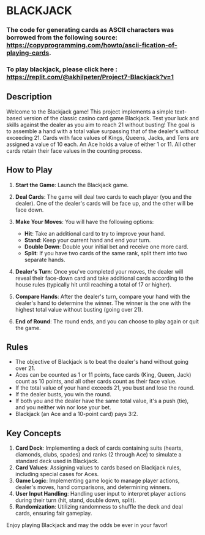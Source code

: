 # BLACKJACK


### The code for generating cards as ASCII characters was borrowed from the following source: https://copyprogramming.com/howto/ascii-fication-of-playing-cards.

### To play blackjack, please click here : https://replit.com/@akhilpeter/Project7-Blackjack?v=1


## Description

Welcome to the Blackjack game! This project implements a simple text-based version of the classic casino card game Blackjack. Test your luck and skills against the dealer as you aim to reach 21 without busting!
The goal is to assemble a hand with a total value surpassing that of the dealer's without exceeding 21. Cards with face values of Kings, Queens, Jacks, and Tens are assigned a value of 10 each. An Ace holds a value of either 1 or 11. All other cards retain their face values in the counting process.

## How to Play

1. **Start the Game**: Launch the Blackjack game.

2. **Deal Cards**: The game will deal two cards to each player (you and the dealer). One of the dealer's cards will be face up, and the other will be face down.

3. **Make Your Moves**: You will have the following options:
   - **Hit**: Take an additional card to try to improve your hand.
   - **Stand**: Keep your current hand and end your turn.
   - **Double Down**: Double your initial bet and receive one more card.
   - **Split**: If you have two cards of the same rank, split them into two separate hands.

4. **Dealer's Turn**: Once you've completed your moves, the dealer will reveal their face-down card and take additional cards according to the house rules (typically hit until reaching a total of 17 or higher).

5. **Compare Hands**: After the dealer's turn, compare your hand with the dealer's hand to determine the winner. The winner is the one with the highest total value without busting (going over 21).

6. **End of Round**: The round ends, and you can choose to play again or quit the game.

## Rules

- The objective of Blackjack is to beat the dealer's hand without going over 21.
- Aces can be counted as 1 or 11 points, face cards (King, Queen, Jack) count as 10 points, and all other cards count as their face value.
- If the total value of your hand exceeds 21, you bust and lose the round.
- If the dealer busts, you win the round.
- If both you and the dealer have the same total value, it's a push (tie), and you neither win nor lose your bet.
- Blackjack (an Ace and a 10-point card) pays 3:2.

## Key Concepts

1. **Card Deck**: Implementing a deck of cards containing suits (hearts, diamonds, clubs, spades) and ranks (2 through Ace) to simulate a standard deck used in Blackjack.
2. **Card Values**: Assigning values to cards based on Blackjack rules, including special cases for Aces.
3. **Game Logic**: Implementing game logic to manage player actions, dealer's moves, hand comparisons, and determining winners.
4. **User Input Handling**: Handling user input to interpret player actions during their turn (hit, stand, double down, split).
5. **Randomization**: Utilizing randomness to shuffle the deck and deal cards, ensuring fair gameplay.

Enjoy playing Blackjack and may the odds be ever in your favor!
